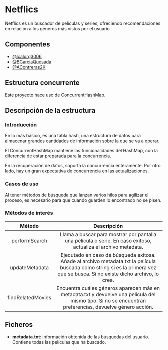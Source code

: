 
# Netflics

Netflics es un buscador de películas y series, ofreciendo recomendaciones en relación a los géneros más vistos por el usuario

## Componentes

- [@lcalorg3006](https://github.com/lcalorg3006)
- [@BGarciaQuesada](https://github.com/BGarciaQuesada)
- [@AContreras2K](https://github.com/Acontreras2k)

## Estructura concurrente

Este proyecto hace uso de ConcurrentHashMap.

## Descripción de la estructura

### Introducción

En lo más básico, es una tabla hash, una estructura de datos para almacenar grandes cantidades de información sobre la que se va a operar.

El ConcurrentHashMap mantiene las funcionalidades del HashMap, con la diferencia de estar preparada para la concurrencia. 

En la recuperación de datos, soporta la concurrencia enteramente. Por otro lado, hay un gran expectativa de concurrencia en las actualizaciones. 

### Casos de uso

Al tener métodos de búsqueda que lanzan varios hilos para agilizar el proceso, es necesario para que cuando guarden lo encontrado no se pisen.

### Métodos de interés

| **Método** | **Descripción** |
|:---:|:---:|
| performSearch | Llama a buscar para mostrar por pantalla una película o serie.  En caso exitoso, actualiza el archivo metadata. |
| updateMetadata | Ejecutado en caso de búsqueda exitosa. Añade al archivo  metadata.txt la película buscada como string si es la  primera vez que se busca. Si no existe dicho archivo, lo crea.  |
| findRelatedMovies | Encuentra cuáles géneros aparecen más en metadata.txt y devuelve una película del mismo tipo. Si no se encuentran preferencias, devuelve género acción. |

## Ficheros

- **metadata.txt**: información obtenida de las búsquedas del usuario. Contiene todas las películas que ha buscado.